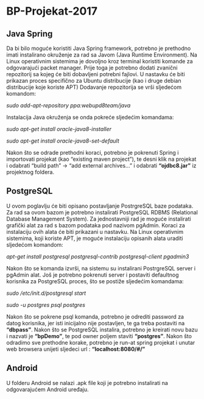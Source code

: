 # BP-Projekat-2017
## Java Spring
Da bi bilo moguće koristiti Java Spring framework, potrebno je prethodno imati instalirano okruženje za rad sa Javom (Java Runtime Environment). 
Na Linux operativnim sistemima je dovoljno kroz terminal koristiti komande za odgovarajući packet manager. Prije toga je potrebno dodati zvanični repozitorij sa kojeg će biti dobavljeni potrebni fajlovi. U nastavku će biti prikazan proces specifično za Ubuntu distribucije (kao i druge debian distribucije koje koriste APT)
Dodavanje repozitorija se vrši sljedećom komandom:

*sudo add-apt-repository ppa:webupd8team/java*

Instalacija Java okruženja se onda pokreće sljedećim komandama: 

*sudo apt-get install oracle-java8-installer* 

*sudo apt-get install oracle-java8-set-default*

Nakon što se odrade prethodni koraci, potrebno je pokrenuti Spring i importovati projekat (kao “existing maven project”), te desni klik na projekat i odabrati “build path” -> “add external archives…” i odabrati **“ojdbc8.jar”** iz projektnog foldera. 

## PostgreSQL
U ovom poglavlju će biti opisano postavljanje PostrgreSQL baze podataka. Za rad sa ovom bazom je potrebno instalirati PostgreSQL RDBMS (Relational Database Management System). Za jednostavniji rad je moguće instalirati grafički alat za rad s bazom podataka pod nazivom pgAdmin. Koraci za instalaciju ovih alata će biti prikazani u nastavku. 
Na Linux operativnim sistemima, koji koriste APT, je moguće instalaciju opisanih alata uraditi sljedećom komandom:

 *apt-get install postgresql postgresql-contrib postgresql-client pgadmin3*
 
Nakon što se komanda izvrši, na sistemu su instalirani PostrgreSQL server i pgAdmin alat. Još je potrebno pokrenuti server i postaviti defaultnog korisnika za PostgreSQL proces, što se postiže sljedećim komandama: 

*sudo /etc/init.d/postgresql start*

*sudo -u postgres psql postgres*

Nakon što se pokrene psql komanda, potrebno je odrediti password za datog korisnika, jer isti inicijalno nije postavljen, te ga treba postaviti na **“dbpass”**.
Nakon što se PostgreSQL instalira, potrebno je kreirati novu bazu i nazvati je **“bpDemo”**, te pod owner poljem staviti **“postgres”**. 
Nakon što odradimo sve prethodne korake, potrebno je run-at spring projekat i unutar web browsera unijeti sljedeci url : **“localhost:8080/#/”**

## Android 
U folderu Android se nalazi .apk file koji je potrebno instalirati na odgovarajućem Android uređaju.
